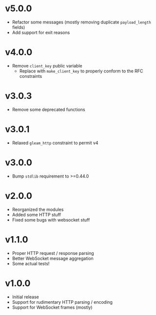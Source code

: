 # v5.0.0

- Refactor some messages (mostly removing duplicate `payload_length` fields)
- Add support for exit reasons

# v4.0.0

- Remove `client_key` public variable
    - Replace with `make_client_key` to properly conform to the RFC constraints

# v3.0.3

- Remove some deprecated functions

# v3.0.1

- Relaxed `gleam_http` constraint to permit v4

# v3.0.0

- Bump `stdlib` requirement to >=0.44.0

# v2.0.0

- Reorganized the modules
- Added some HTTP stuff
- Fixed some bugs with websocket stuff

# v1.1.0

- Proper HTTP request / response parsing
- Better WebSocket message aggregation
- Some actual tests!

# v1.0.0

- Initial release
- Support for rudimentary HTTP parsing / encoding
- Support for WebSocket frames (mostly)
